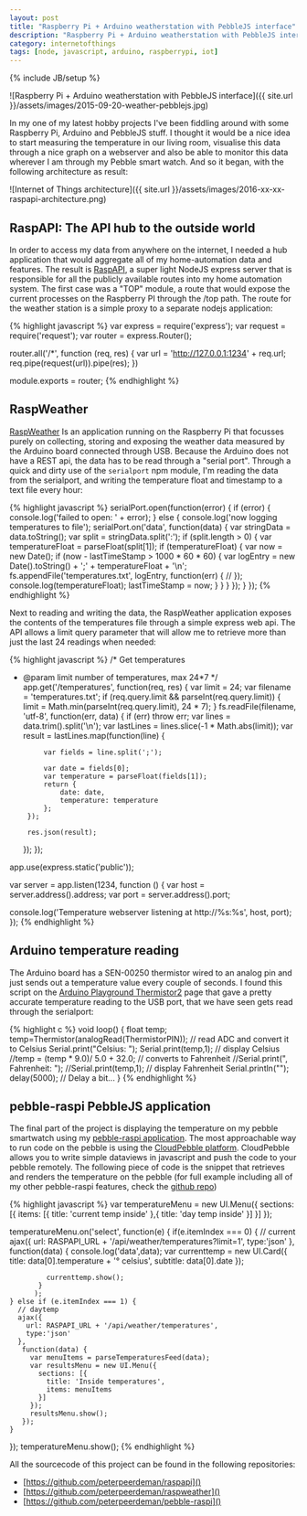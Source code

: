 ```yaml
---
layout: post
title: "Raspberry Pi + Arduino weatherstation with PebbleJS interface"
description: "Raspberry Pi + Arduino weatherstation with PebbleJS interface"
category: internetofthings
tags: [node, javascript, arduino, raspberrypi, iot]
---
```

{% include JB/setup %}

![Raspberry Pi + Arduino weatherstation with PebbleJS interface]({{ site.url }}/assets/images/2015-09-20-weather-pebblejs.jpg)

In my one of my latest hobby projects I've been fiddling around with some Raspberry Pi, Arduino and PebbleJS stuff. I thought it would be a nice idea to start measuring the temperature in our living room, visualise this data through a nice graph on a webserver and also be able to monitor this data wherever I am through my Pebble smart watch. And so it began, with the following architecture as result:

![Internet of Things architecture]({{ site.url }}/assets/images/2016-xx-xx-raspapi-architecture.png)

## RaspAPI: The API hub to the outside world
In order to access my data from anywhere on the internet, I needed a hub application that would aggregate all of my home-automation data and features. The result is [RaspAPI](https://github.com/peterpeerdeman/raspapi), a super light NodeJS express server that is responsible for all the publicly available routes into my home automation system. The first case was a "TOP" module, a route that would expose the current processes on the Raspberry PI through the /top path. The route for the weather station is a simple proxy to a separate nodejs application:

{% highlight javascript %}
var express = require('express');
var request = require('request');
var router = express.Router();

router.all('/*', function (req, res) {
    var url = 'http://127.0.0.1:1234' + req.url;
    req.pipe(request(url)).pipe(res);
})

module.exports = router;
{% endhighlight %}

## RaspWeather

[RaspWeather](https://github.com/peterpeerdeman/raspweather) Is an application running on the Raspberry Pi that focusses purely on collecting, storing and exposing the weather data measured by the Arduino board connected through USB. Because the Arduino does not have a REST api, the data has to be read through a "serial port". Through a quick and dirty use of the `serialport` npm module, I'm reading the data from the serialport, and writing the temperature float and timestamp to a text file every hour:

{% highlight javascript %}
serialPort.open(function(error) {
    if (error) {
        console.log('failed to open: ' + error);
    } else {
        console.log('now logging temperatures to file');
        serialPort.on('data', function(data) {
            var stringData = data.toString();
            var split = stringData.split(':');
            if (split.length > 0) {
                var temperatureFloat = parseFloat(split[1]);
                if (temperatureFloat) {
                    var now = new Date();
                    if (now - lastTimeStamp > 1000 * 60 * 60) {
                        var logEntry = new Date().toString() + ';' + temperatureFloat + '\n';
                        fs.appendFile('temperatures.txt', logEntry, function(err) {
                            //
                        });
                        console.log(temperatureFloat);
                        lastTimeStamp = now;
                    }
                }
            }
        });
    }
});
{% endhighlight %}

Next to reading and writing the data, the RaspWeather application exposes the contents of the temperatures file through a simple express web api. The API allows a limit query parameter that will allow me to retrieve more than just the last 24 readings when needed:

{% highlight javascript %}
/* Get temperatures
 * @param limit number of temperatures, max 24*7
 */
app.get('/temperatures', function(req, res) {
    var limit = 24;
    var filename = 'temperatures.txt';
    if (req.query.limit && parseInt(req.query.limit)) {
        limit = Math.min(parseInt(req.query.limit), 24 * 7);
    }
    fs.readFile(filename, 'utf-8', function(err, data) {
        if (err) throw err;
        var lines = data.trim().split('\n');
        var lastLines = lines.slice(-1 * Math.abs(limit));
        var result = lastLines.map(function(line) {

            var fields = line.split(';');

            var date = fields[0];
            var temperature = parseFloat(fields[1]);
            return {
                date: date,
                temperature: temperature
            };
        });

        res.json(result);
    });
});

app.use(express.static('public'));

var server = app.listen(1234, function () {
  var host = server.address().address;
  var port = server.address().port;

  console.log('Temperature webserver listening at http://%s:%s', host, port);
});
{% endhighlight %}

## Arduino temperature reading

The Arduino board has a SEN-00250 thermistor wired to an analog pin and just sends out a temperature value every couple of seconds. I found this script on the [Arduino Playground Thermistor2](http://playground.arduino.cc/ComponentLib/Thermistor2) page that gave a pretty accurate temperature reading to the USB port, that we have seen gets read through the serialport:

{% highlight c %}
void loop() {
  float temp;
  temp=Thermistor(analogRead(ThermistorPIN));       // read ADC and  convert it to Celsius
  Serial.print("Celsius: ");
  Serial.print(temp,1);                             // display Celsius
  //temp = (temp * 9.0)/ 5.0 + 32.0;                  // converts to  Fahrenheit
  //Serial.print(", Fahrenheit: ");
  //Serial.print(temp,1);                             // display  Fahrenheit
  Serial.println("");
  delay(5000);                                      // Delay a bit...
}
{% endhighlight %}

## pebble-raspi PebbleJS application

The final part of the project is displaying the temperature on my pebble smartwatch using my [pebble-raspi application](https://github.com/peterpeerdeman/pebble-raspi). The most approachable way to run code on the pebble is using the [CloudPebble platform](https://cloudpebble.net/). CloudPebble allows you to write simple dataviews in javascript and push the code to your pebble remotely. The following piece of code is the snippet that retrieves and renders the temperature on the pebble (for full example including all of my other pebble-raspi features, check the [github repo](https://github.com/peterpeerdeman/pebble-raspi))

{% highlight javascript %}
  var temperatureMenu = new UI.Menu({
    sections: [{
      items: [{
        title: 'current temp inside'
      },{
        title: 'day temp inside'
      }]
    }]
  });

  temperatureMenu.on('select', function(e) {
    if(e.itemIndex === 0) {
      // current
      ajax({
        url: RASPAPI_URL + '/api/weather/temperatures?limit=1',
        type:'json'
      },
           function(data) {
             console.log('data',data);
             var currenttemp = new UI.Card({
               title: data[0].temperature + '° celsius',
               subtitle: data[0].date
             });

             currenttemp.show();
           }
          );
    } else if (e.itemIndex === 1) {
      // daytemp
      ajax({
        url: RASPAPI_URL + '/api/weather/temperatures',
        type:'json'
      },
       function(data) {
         var menuItems = parseTemperaturesFeed(data);
         var resultsMenu = new UI.Menu({
           sections: [{
             title: 'Inside temperatures',
             items: menuItems
           }]
         });
         resultsMenu.show();
       });
    }
  });
  temperatureMenu.show();
{% endhighlight %}

All the sourcecode of this project can be found in the following repositories:

- [https://github.com/peterpeerdeman/raspapi]()
- [https://github.com/peterpeerdeman/raspweather]()
- [https://github.com/peterpeerdeman/pebble-raspi]()

